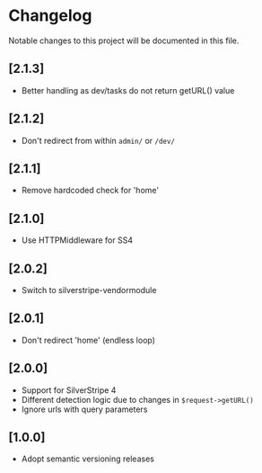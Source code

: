 # Changelog

Notable changes to this project will be documented in this file.

## [2.1.3]

- Better handling as dev/tasks do not return getURL() value


## [2.1.2]

- Don't redirect from within `admin/` or `/dev/`


## [2.1.1]

- Remove hardcoded check for 'home'


## [2.1.0]

- Use HTTPMiddleware for SS4


## [2.0.2]

- Switch to silverstripe-vendormodule


## [2.0.1]

- Don't redirect 'home' (endless loop)


## [2.0.0]

- Support for SilverStripe 4
- Different detection logic due to changes in `$request->getURL()`
- Ignore urls with query parameters


## [1.0.0]

- Adopt semantic versioning releases

